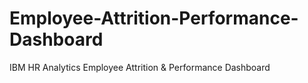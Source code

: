 # Employee-Attrition-Performance-Dashboard
IBM HR Analytics Employee Attrition &amp; Performance Dashboard
